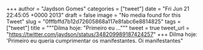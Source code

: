 
+++
author = "Jaydson Gomes"
categories = ["tweet"]
date = "Fri Jun 21 22:45:05 +0000 2013"
draft = false
image = "No media found for this Tweet"
slug = "0fffbffd7b12d72605868a117e8fabc6e8814825"
tags = ["tweet"]
title = """Dilma hoje: "Primeiro eu ..."""
tweet = true
tweet_url = "https://twitter.com/jaydson/status/348209989187424257"
+++
Dilma hoje: 'Primeiro eu queria cumprimentar os manifestantes. Oi manifestantes"
